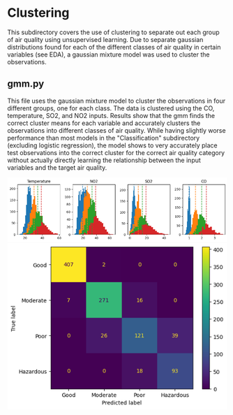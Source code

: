 # Clustering
This subdirectory covers the use of clustering to separate out each group of air quality using unsupervised learning. Due to separate gaussian distributions found for each of the different classes of air quality in certain variables (see EDA), a gaussian mixture model was used to cluster the observations.

## gmm.py
This file uses the gaussian mixture model to cluster the observations in four different groups, one for each class. The data is clustered using the CO, temperature, SO2, and NO2 inputs. Results show that the gmm finds the correct cluster means for each variable and accurately clusters the observations into different classes of air quality. While having slightly worse performance than most models in the "Classification" subdirectory (excluding logistic regression), the model shows to very accurately place test observations into the correct cluster for the correct air quality category without actually directly learning the relationship between the input variables and the target air quality.

![alt text](images/gmm_means_histograms.png "Histograms with Cluster Centers")
![alt text](images/gmm_confusion_matrix_test.png "GMM Confusion Matrix")
